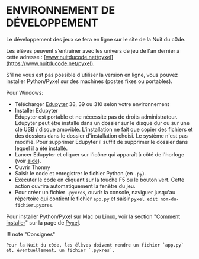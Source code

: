 # ENVIRONNEMENT DE DÉVELOPPEMENT

Le développement des jeux se fera en ligne sur le site de la Nuit du c0de. 

Les élèves peuvent s'entraîner avec les univers de jeu de l'an dernier à cette adresse : [www.nuitducode.net/pyxel](https://www.nuitducode.net/pyxel).

S'il ne vous est pas possible d'utiliser la version en ligne, vous pouvez installer Python/Pyxel sur des machines (postes fixes ou portables). 

Pour Windows:

* Télécharger [Edupyter](https://www.edupyter.net/) 38, 39 ou 310 selon votre environnement
* Installer Edupyter<br />
Edupyter est portable et ne nécessite pas de droits administrateur. Edupyter peut être installé dans un dossier sur le disque dur ou sur une clé USB / disque amovible. L'installation ne fait que copier des fichiers et des dossiers dans le dossier d'installation choisi. Le système n'est pas modifié. Pour supprimer Edupyter il suffit de supprimer le dossier dans lequel il a été installé.
* Lancer Edupyter et cliquer sur l'icône qui apparaît à côté de l'horloge (voir [aide](https://raw.githubusercontent.com/edupyter/documentation/main/edupyter-help.png)).
* Ouvrir Thonny
* Saisir le code et enregistrer le fichier Python (en `.py`).
* Exécuter le code en cliquant sur la touche F5 ou le bouton vert. Cette action ouvrira automatiquement la fenêtre du jeu.
* Pour créer un fichier `.pyxres`, ouvrir la console, naviguer jusqu'au répertoire qui contient le fichier `app.py` et saisir `pyxel edit nom-du-fichier.pyxres`.

Pour installer Python/Pyxel sur Mac ou Linux, voir la section "[Comment installer](https://github.com/kitao/pyxel/blob/main/docs/README.fr.md#comment-installer)" sur la page de [Pyxel](https://github.com/kitao/pyxel/blob/main/docs/README.fr.md).

!!! note "Consignes"

    Pour la Nuit du c0de, les élèves doivent rendre un fichier `app.py` et, éventuellement, un fichier `.pyxres`.

